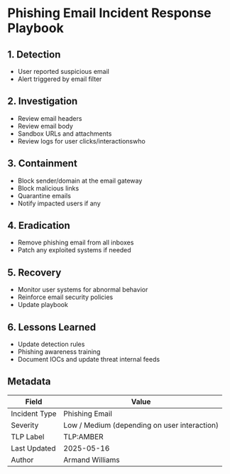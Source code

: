 # Phishing Email Incident Response Playbook

## 1. Detection
- User reported suspicious email
- Alert triggered by email filter

## 2. Investigation
- Review email headers
- Review email body
- Sandbox URLs and attachments
- Review logs for user clicks/interactionswho

## 3. Containment
- Block sender/domain at the email gateway
- Block malicious links
- Quarantine emails
- Notify impacted users if any

## 4. Eradication
- Remove phishing email from all inboxes
- Patch any exploited systems if needed

## 5. Recovery
- Monitor user systems for abnormal behavior
- Reinforce email security policies
- Update playbook

## 6. Lessons Learned
- Update detection rules
- Phishing awareness training
- Document IOCs and update threat internal feeds

## Metadata
| Field        | Value                          |
|--------------|--------------------------------|
| Incident Type| Phishing Email                 |
| Severity     | Low / Medium (depending on user interaction)|
| TLP Label    | TLP:AMBER                      |
| Last Updated | 2025-05-16                     |
| Author       | Armand Williams                |
